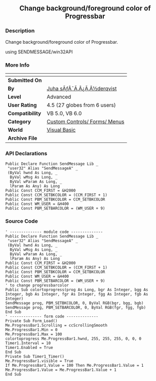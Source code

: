 ﻿<div align="center">

## Change background/foreground color of Progressbar


</div>

### Description

Change background/foreground color of Progressbar.

using SENDMESSAGE/win32API
 
### More Info
 


<span>             |<span>
---                |---
**Submitted On**   |
**By**             |[Juha sÃƒÂ¯Ã‚Â¿Ã‚Â½derqvist](https://github.com/Planet-Source-Code/PSCIndex/blob/master/ByAuthor/juha-s-derqvist.md)
**Level**          |Advanced
**User Rating**    |4.5 (27 globes from 6 users)
**Compatibility**  |VB 5\.0, VB 6\.0
**Category**       |[Custom Controls/ Forms/  Menus](https://github.com/Planet-Source-Code/PSCIndex/blob/master/ByCategory/custom-controls-forms-menus__1-4.md)
**World**          |[Visual Basic](https://github.com/Planet-Source-Code/PSCIndex/blob/master/ByWorld/visual-basic.md)
**Archive File**   |[](https://github.com/Planet-Source-Code/juha-s-derqvist-change-background-foreground-color-of-progressbar__1-33694/archive/master.zip)

### API Declarations

```
Public Declare Function SendMessage Lib _
 "user32" Alias "SendMessageA" _
 (ByVal hwnd As Long, _
  ByVal wMsg As Long, _
  ByVal wParam As Long, _
  lParam As Any) As Long
Public Const CCM_FIRST = &H2000
Public Const CCM_SETBKCOLOR = (CCM_FIRST + 1)
Public Const PBM_SETBKCOLOR = CCM_SETBKCOLOR
Public Const WM_USER = &H400
Public Const PBM_SETBARCOLOR = (WM_USER + 9)
```


### Source Code

```
' -------------- module code --------------
Public Declare Function SendMessage Lib _
 "user32" Alias "SendMessageA" _
 (ByVal hwnd As Long, _
  ByVal wMsg As Long, _
  ByVal wParam As Long, _
  lParam As Any) As Long
Public Const CCM_FIRST = &H2000
Public Const CCM_SETBKCOLOR = (CCM_FIRST + 1)
Public Const PBM_SETBKCOLOR = CCM_SETBKCOLOR
Public Const WM_USER = &H400
Public Const PBM_SETBARCOLOR = (WM_USER + 9)
' to change progressbarcolor
Public Sub colortoprogress(prog As Long, bgr As Integer, bgg As Integer, bgb As Integer, fgr As Integer, fgg As Integer, fgb As Integer)
SendMessage prog, PBM_SETBKCOLOR, 0, ByVal RGB(bgr, bgg, bgb)
SendMessage prog, PBM_SETBARCOLOR, 0, ByVal RGB(fgr, fgg, fgb)
End Sub
' -------------- form code --------------
Private Sub Form_Load()
Me.ProgressBar1.Scrolling = ccScrollingSmooth
Me.ProgressBar1.Min = 0
Me.ProgressBar1.Max = 100
colortoprogress Me.ProgressBar1.hwnd, 255, 255, 255, 0, 0, 0
Timer1.Interval = 10
Timer1.Enabled = True
End Sub
Private Sub Timer1_Timer()
Me.ProgressBar1.visible = True
If Me.ProgressBar1.Value = 100 Then Me.ProgressBar1.Value = 1
Me.ProgressBar1.Value = Me.ProgressBar1.Value + 1
End Sub
```

